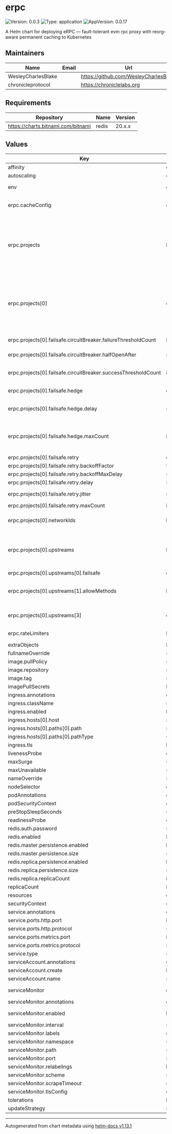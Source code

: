 # erpc

![Version: 0.0.3](https://img.shields.io/badge/Version-0.0.3-informational?style=flat-square) ![Type: application](https://img.shields.io/badge/Type-application-informational?style=flat-square) ![AppVersion: 0.0.17](https://img.shields.io/badge/AppVersion-0.0.17-informational?style=flat-square)

A Helm chart for deploying eRPC — fault-tolerant evm rpc proxy with reorg-aware permanent caching to Kubernetes

## Maintainers

| Name | Email | Url |
| ---- | ------ | --- |
| WesleyCharlesBlake |  | <https://github.com/WesleyCharlesBlake> |
| chronicleprotocol |  | <https://chroniclelabs.org> |

## Requirements

| Repository | Name | Version |
|------------|------|---------|
| https://charts.bitnami.com/bitnami | redis | 20.x.x |

## Values

| Key | Type | Default | Description |
|-----|------|---------|-------------|
| affinity | object | `{}` |  |
| autoscaling | object | `{"enabled":false,"maxReplicas":100,"minReplicas":1,"targetCPUUtilizationPercentage":80}` | Enable autoscaling / HPA |
| env | object | `{}` | create env vars from secrets, eg RPC provider API keys (eg, Blast API, DRPC, Infura, Alchemy, etc. ) |
| erpc.cacheConfig | object | `{"driver":"memory"}` | provides a DB backend for caching. must be one of `memory`, `redis`, or `postgresql`. ref: https://docs.erpc.cloud/config/database |
| erpc.projects | list | `[{"failsafe":{"circuitBreaker":{"failureThresholdCapacity":100,"failureThresholdCount":30,"halfOpenAfter":"120s","successThresholdCapacity":10,"successThresholdCount":8},"hedge":{"delay":"500ms","maxCount":2},"retry":{"backoffFactor":0.3,"backoffMaxDelay":"10s","delay":"500ms","jitter":"500ms","maxCount":3}},"id":"testnet","networkIds":["421614","84532","11155111","300"],"upstreams":[{"chainId":"11155111","endpoint":"https://ethereum-sepolia-rpc.publicnode.com","failsafe":{"retry":{"backoffFactor":0.3,"backoffMaxDelay":"10s","delay":"1000ms","jitter":"500ms","maxCount":2},"timeout":{"duration":"15s"}},"id":"sep-public-node","rateLimit":"p2"},{"allowMethods":["eth_getLogs"],"autoIgnoreUnsupportedMethods":true,"endpoint":"blastapi://${BLAST_API_KEY}","id":"blastapi","ignoreMethods":["eth_traceTransaction","alchemy_*"],"jsonRpc":{"batchMaxSize":100,"batchMaxWait":"100ms","supportsBatch":true},"rateLimitAutoTune":{"adjustmentPeriod":"1m","decreaseFactor":0.9,"enabled":true,"errorRateThreshold":0.1,"increaseFactor":1.05,"maxBudget":10000,"minBudget":0}},{"endpoint":"drpc://${DRPC_API_KEY}","id":"drpc"},{"endpoint":"envio://rpc.hypersync.xyz","id":"envio-public","rateLimit":"p2"}]}]` | Projects define the networks and chains that eRPC will proxy for. ref: https://docs.erpc.cloud/config/projects |
| erpc.projects[0] | object | `{"failsafe":{"circuitBreaker":{"failureThresholdCapacity":100,"failureThresholdCount":30,"halfOpenAfter":"120s","successThresholdCapacity":10,"successThresholdCount":8},"hedge":{"delay":"500ms","maxCount":2},"retry":{"backoffFactor":0.3,"backoffMaxDelay":"10s","delay":"500ms","jitter":"500ms","maxCount":3}},"id":"testnet","networkIds":["421614","84532","11155111","300"],"upstreams":[{"chainId":"11155111","endpoint":"https://ethereum-sepolia-rpc.publicnode.com","failsafe":{"retry":{"backoffFactor":0.3,"backoffMaxDelay":"10s","delay":"1000ms","jitter":"500ms","maxCount":2},"timeout":{"duration":"15s"}},"id":"sep-public-node","rateLimit":"p2"},{"allowMethods":["eth_getLogs"],"autoIgnoreUnsupportedMethods":true,"endpoint":"blastapi://${BLAST_API_KEY}","id":"blastapi","ignoreMethods":["eth_traceTransaction","alchemy_*"],"jsonRpc":{"batchMaxSize":100,"batchMaxWait":"100ms","supportsBatch":true},"rateLimitAutoTune":{"adjustmentPeriod":"1m","decreaseFactor":0.9,"enabled":true,"errorRateThreshold":0.1,"increaseFactor":1.05,"maxBudget":10000,"minBudget":0}},{"endpoint":"drpc://${DRPC_API_KEY}","id":"drpc"},{"endpoint":"envio://rpc.hypersync.xyz","id":"envio-public","rateLimit":"p2"}]}` | each project must have a unique id, and is used in the URL structure: fqdn/{project_id}/{network-architecture}/{chain-id} |
| erpc.projects[0].failsafe.circuitBreaker.failureThresholdCount | int | `30` | These two variables indicate how many failures and capacity to tolerate before opening the circuit. |
| erpc.projects[0].failsafe.circuitBreaker.halfOpenAfter | string | `"120s"` | How long to wait before trying to re-enable the upstream after circuit breaker was opened. |
| erpc.projects[0].failsafe.circuitBreaker.successThresholdCount | int | `8` | These two variables indicate how many successes are required in half-open state before closing the circuit, and putting the upstream back in available upstreams. |
| erpc.projects[0].failsafe.hedge | object | `{"delay":"500ms","maxCount":2}` | Delay means how long to wait before starting a simultaneous hedged request. |
| erpc.projects[0].failsafe.hedge.delay | string | `"500ms"` | e.g. if upstream A did not respond within 500ms, a new request towards upstream B will be started, and whichever responds faster will be returned to the client. |
| erpc.projects[0].failsafe.hedge.maxCount | int | `2` | In total how many hedges to start. e.g. if maxCount is 2, and upstream A did not respond within 500ms, a new request towards upstream B will be started. If B also did not respond, a new request towards upstream C will be started. |
| erpc.projects[0].failsafe.retry | object | `{"backoffFactor":0.3,"backoffMaxDelay":"10s","delay":"500ms","jitter":"500ms","maxCount":3}` | this is additional to the retry policy set on upstream level. |
| erpc.projects[0].failsafe.retry.backoffFactor | float | `0.3` | Multiplier for each retry for exponential backoff: |
| erpc.projects[0].failsafe.retry.backoffMaxDelay | string | `"10s"` | Maximum delay between retries: |
| erpc.projects[0].failsafe.retry.delay | string | `"500ms"` | Min delay between retries: |
| erpc.projects[0].failsafe.retry.jitter | string | `"500ms"` | Random jitter to avoid thundering herd, e.g. add between 0 to 500ms to each retry delay: |
| erpc.projects[0].failsafe.retry.maxCount | int | `3` | Total retries besides the initial request: |
| erpc.projects[0].networkIds | list | `["421614","84532","11155111","300"]` | A network represents a chain in EVM, and it is a local grouping for upstreams. ref: https://docs.erpc.cloud/config/projects/networks |
| erpc.projects[0].upstreams | list | `[{"chainId":"11155111","endpoint":"https://ethereum-sepolia-rpc.publicnode.com","failsafe":{"retry":{"backoffFactor":0.3,"backoffMaxDelay":"10s","delay":"1000ms","jitter":"500ms","maxCount":2},"timeout":{"duration":"15s"}},"id":"sep-public-node","rateLimit":"p2"},{"allowMethods":["eth_getLogs"],"autoIgnoreUnsupportedMethods":true,"endpoint":"blastapi://${BLAST_API_KEY}","id":"blastapi","ignoreMethods":["eth_traceTransaction","alchemy_*"],"jsonRpc":{"batchMaxSize":100,"batchMaxWait":"100ms","supportsBatch":true},"rateLimitAutoTune":{"adjustmentPeriod":"1m","decreaseFactor":0.9,"enabled":true,"errorRateThreshold":0.1,"increaseFactor":1.05,"maxBudget":10000,"minBudget":0}},{"endpoint":"drpc://${DRPC_API_KEY}","id":"drpc"},{"endpoint":"envio://rpc.hypersync.xyz","id":"envio-public","rateLimit":"p2"}]` | A upstream is defined to handle 1 or more networks (a.k.a. chains). ref: https://docs.erpc.cloud/config/projects/upstreams |
| erpc.projects[0].upstreams[0].failsafe | object | `{"retry":{"backoffFactor":0.3,"backoffMaxDelay":"10s","delay":"1000ms","jitter":"500ms","maxCount":2},"timeout":{"duration":"15s"}}` | [optional] - additional failsafe settings for this upstream |
| erpc.projects[0].upstreams[1].allowMethods | list | `["eth_getLogs"]` | Explicitly allowed methods will take precedence over ignoreMethods. For example if you only want eth_getLogs to be served, set ignore methods to "*" and allowMethods to "eth_getLogs". |
| erpc.projects[0].upstreams[3] | object | `{"endpoint":"envio://rpc.hypersync.xyz","id":"envio-public","rateLimit":"p2"}` | Ref: https://docs.erpc.cloud/config/projects/upstreams#envio-json-rpc |
| erpc.rateLimiters | list | `[{"id":"p3","rules":[{"maxCount":10000,"method":"*","period":"1s"}]},{"id":"p2","rules":[{"maxCount":1000,"method":"*","period":"2s"}]},{"id":"p1","rules":[{"maxCount":300,"method":"*","period":"1s"}]}]` | Define rate limiters for upstreams. ref: https://docs.erpc.cloud/config/projects/rate-limiters |
| extraObjects | list | `[]` |  |
| fullnameOverride | string | `""` |  |
| image.pullPolicy | string | `"IfNotPresent"` |  |
| image.repository | string | `"ghcr.io/erpc/erpc"` |  |
| image.tag | string | `""` |  |
| imagePullSecrets | list | `[]` |  |
| ingress.annotations | object | `{}` |  |
| ingress.className | string | `""` |  |
| ingress.enabled | bool | `false` |  |
| ingress.hosts[0].host | string | `"chart-example.local"` |  |
| ingress.hosts[0].paths[0].path | string | `"/"` |  |
| ingress.hosts[0].paths[0].pathType | string | `"ImplementationSpecific"` |  |
| ingress.tls | list | `[]` |  |
| livenessProbe | object | See `values.yaml` | Liveness probe |
| maxSurge | string | `nil` | default is 1 |
| maxUnavailable | string | `nil` | default is 0 |
| nameOverride | string | `""` |  |
| nodeSelector | object | `{}` |  |
| podAnnotations | object | `{}` |  |
| podSecurityContext | object | `{}` |  |
| preStopSleepSeconds | string | `nil` | default is 20 seconds |
| readinessProbe | object | See `values.yaml` | Readiness probe |
| redis.auth.password | string | `"yourRedisSecret"` |  |
| redis.enabled | bool | `false` | If enabled a redis chart will be deployed as a dependency |
| redis.master.persistence.enabled | bool | `false` |  |
| redis.master.persistence.size | string | `"8Gi"` |  |
| redis.replica.persistence.enabled | bool | `false` |  |
| redis.replica.persistence.size | string | `"8Gi"` |  |
| redis.replica.replicaCount | int | `1` |  |
| replicaCount | int | `1` | Deployment replica count |
| resources | object | `{}` |  |
| securityContext | object | `{}` |  |
| service.annotations | object | `{}` |  |
| service.ports.http.port | int | `4000` |  |
| service.ports.http.protocol | string | `"TCP"` |  |
| service.ports.metrics.port | int | `4001` |  |
| service.ports.metrics.protocol | string | `"TCP"` |  |
| service.type | string | `"ClusterIP"` |  |
| serviceAccount.annotations | object | `{}` |  |
| serviceAccount.create | bool | `true` |  |
| serviceAccount.name | string | `""` |  |
| serviceMonitor | object | `{"annotations":{},"enabled":false,"interval":"1m","labels":{},"namespace":null,"path":"/metrics","port":"metrics","relabelings":[],"scheme":"http","scrapeTimeout":"30s","tlsConfig":{}}` | If true, create a ServiceMonitor CRD for prometheus operator |
| serviceMonitor.annotations | object | `{}` | Additional ServiceMonitor annotations |
| serviceMonitor.enabled | bool | `false` | If true, a ServiceMonitor CRD is created for a prometheus operator https://github.com/coreos/prometheus-operator |
| serviceMonitor.interval | string | `"1m"` | ServiceMonitor scrape interval |
| serviceMonitor.labels | object | `{}` | Additional ServiceMonitor labels |
| serviceMonitor.namespace | string | `nil` | Alternative namespace for ServiceMonitor |
| serviceMonitor.path | string | `"/metrics"` | Path to scrape |
| serviceMonitor.port | string | `"metrics"` | port to scrape |
| serviceMonitor.relabelings | list | `[]` | ServiceMonitor relabelings |
| serviceMonitor.scheme | string | `"http"` | ServiceMonitor scheme |
| serviceMonitor.scrapeTimeout | string | `"30s"` | ServiceMonitor scrape timeout |
| serviceMonitor.tlsConfig | object | `{}` | ServiceMonitor TLS configuration |
| tolerations | list | `[]` |  |
| updateStrategy | string | `nil` | default RollingUpdate |

----------------------------------------------
Autogenerated from chart metadata using [helm-docs v1.13.1](https://github.com/norwoodj/helm-docs/releases/v1.13.1)
